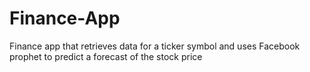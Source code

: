 # Finance-App
Finance app that retrieves data for a ticker symbol and uses Facebook prophet to predict a forecast of the stock price
